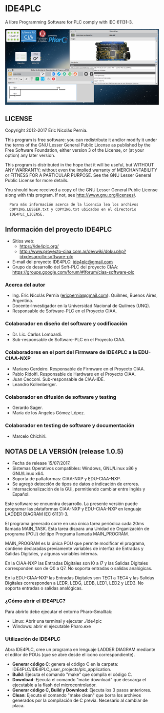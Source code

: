 # IDE4PLC

A libre Programming Software for PLC comply with IEC 61131-3.

![Imagen "IDE4PLCv1-0-5.png" no encontrada](docs/assets/img/IDE4PLCv1-0-4.png "IDE4PLC v1.0.5")

## LICENSE

Copyright 2012-2017 Eric Nicolás Pernia.

This program is free software: you can redistribute it and/or modify it under the terms of the GNU Lesser General Public License as published by the Free Software Foundation, either version 3 of the License, or (at your option) any later version.

This program is distributed in the hope that it will be useful, but WITHOUT ANY WARRANTY; without even the implied warranty of MERCHANTABILITY or FITNESS FOR A PARTICULAR PURPOSE.  See the GNU Lesser General Public License for more details.

You should have received a copy of the GNU Lesser General Public License along with this program.  If not, see <http://www.gnu.org/licenses/>.

```
  Para más información acerca de la licencia lea los archivos 
  COPYING.LESSER.txt y COPYING.txt ubicados en el directorio 
  IDE4PLC_LICENSE.
```

## Información del proyecto IDE4PLC

- Sitios web:
    - https://ide4plc.org/
    - http://www.proyecto-ciaa.com.ar/devwiki/doku.php?id=desarrollo:software-plc
- E-mail del proyecto IDE4PLC: ide4plc@gmail.com
- Grupo de desarrollo del Soft-PLC del proyecto CIAA: https://groups.google.com/forum/#!forum/ciaa-software-plc
   
### Acerca del autor
   
- Ing. Eric Nicolás Pernia (ericpernia@gmail.com). Quilmes, Buenos Aires, Argentina.
- Docente-Investigador en la Universidad Nacional de Quilmes (UNQ).
- Responsable de Software-PLC en el Proyecto CIAA.
   
### Colaborador en diseño del software y codificación

- Dr. Lic. Carlos Lombardi.
- Sub-responsable de Software-PLC en el Proyecto CIAA.
   
### Colaboradores en el port del Firmware de IDE4PLC a la EDU-CIAA-NXP

- Mariano Cerdeiro. Responsable de Firmware en el Proyecto CIAA.
- Pablo Ridolfi. Responsable de Hardware en el Proyecto CIAA.
- Juan Cecconi. Sub-responsable de CIAA-IDE.
- Leandro Kollenberger.

### Colaborador en difusión de software y testing

- Gerardo Sager.
- María de los Angeles Gómez López.

### Colaborador en testing de software y documentación

- Marcelo Chichiri.

## NOTAS DE LA VERSIÓN (release 1.0.5) 

- Fecha de release 15/07/2017.
- Sistemas Operativos compatibles: Windows, GNU/Linux x86 y GNU/Linux x64.
- Soporta de paltaformas: CIAA-NXP y EDU-CIAA-NXP.
- Se agregó detección de tipos de datos e indicación de errores.
- Internacionalización de la GUI, permitiendo cambiar entre Inglés y Español.

Este software se encuentra desarrollo. La presente versión puede 
programar las plataformas CIAA-NXP y EDU-CIAA-NXP en lenguaje 
LADDER DIAGRAM IEC 61131-3. 

El programa generado corre en una única tarea periódica cada 20ms 
llamada MAIN_TASK. Esta tarea dispara una Unidad de Organización de 
programa (POU) del tipo Programa llamada MAIN_PROGRAM.

MAIN_PROGRAM es la única POU que permite modificar el programa, 
contiene declaradas previamente variables de interfaz de Entradas
y Salidas Digitales, y algunas variables internas.

En la CIAA-NXP las Entradas Digitales son I0 a I7 y las Salidas 
Digitales corresponden son de Q0 a Q7. No soporta entradas o 
salidas analógicas.

En la EDU-CIAA-NXP las Entradas Digitales son TEC1 a TEC4 y las
Salidas Digitales corresponden a LEDR, LEDG, LEDB, LED1, LED2 
y LED3. No soporta entradas o salidas analógicas.

### ¿Cómo abrir el IDE4PLC?

Para abrirlo debe ejecutar el entorno Pharo-Smalltak:

- Linux: Abrir una terminal y ejecutar ./ide4plc
- Windows: abrir el ejecutable Pharo.exe
   
### Utilización de IDE4PLC

Abra IDE4PLC, cree un programa en lenguaje LADDER DIAGRAM mediante 
el editor de POUs (que se abre desde el icono correspondiente).

- **Generar código C**: genera el código C en la carpeta:
  IDE4PLC/IDE4PLC_user_projects/plc_application.
- **Build**: Ejecuta el comando "make" que compila el código C.
- **Download**: Ejecuta el comando "make download" que descarga 
  el ejecutable a la flash del microcontrolador.
- **Generar código C, Build y Download**: Ejecuta los 3 pasos 
  anteriores.
- **Clean**: Ejecuta el comando "make clean" que borra los archivos 
  generados por la compilación de C previa. Necesario al cambiar 
  de placa.
